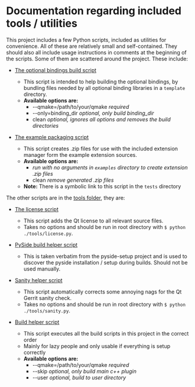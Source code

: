 # Documentation regarding included tools / utilities

This project includes a few Python scripts, included as utilities for convenience. All of these are
relatively small and self-contained. They should also all include usage instructions in comments at
the beginning of the scripts. Some of them are scattered around the project. These include:

 * [The optional bindings build script](../optional/setup.py)
   - This script is intended to help building the optional bindings, by bundling files needed by
     all optional binding libraries in a `template` directory.
   - **Available options are:**
     - --qmake=/path/to/your/qmake *required*
     - --only=binding_dir *optional, only build binding_dir*
     - clean *optional, ignores all options and removes the build directories*

 * [The example packaging script](../examples/package.py)
   - This script creates .zip files for use with the included extension manager form the example
     extension sources.
   - **Available options are:**
     - *run with no arguments in `examples` directory to create extension .zip files*
     - clean *remove generated .zip files*
   - **Note:** There is a symbolic link to this script in the `tests` directory

The other scripts are in the [tools folder](../tools/), they are:

 * [The license script](../tools/license.py)
   - This script adds the Qt license to all relevant source files.
   - Takes no options and should be run in root directory with `$ python ./tools/license.py`.

 * [PySide build helper script](../tools/pyside2_config.py)
   - This is taken verbatim from the pyside-setup project and is used to discover the pyside
     installation / setup during builds. Should not be used manually.

 * [Sanity helper script](../tools/sanity.py)
   - This script automatically corrects some annoying nags for the Qt Gerrit sanity check.
   - Takes no options and should be run in root directory with `$ python ./tools/sanity.py`.

 * [Build helper script](../tools/build.py)
   - This script executes all the build scripts in this project in the correct order
   - Mainly for lazy people and only usable if everything is setup correctly
   - **Available options are:**
     - --qmake=/path/to/your/qmake *required*
     - --skip *optional, only build main c++ plugin*
     - --user *optional, build to user directory*